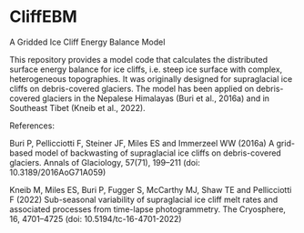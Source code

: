 # CliffEBM
A Gridded Ice Cliff Energy Balance Model

This repository provides a model code that calculates the distributed surface energy balance for ice cliffs, i.e. steep ice surface with complex, heterogeneous topographies. It was originally designed for supraglacial ice cliffs on debris-covered glaciers.
The model has been applied on debris-covered glaciers in the Nepalese Himalayas (Buri et al., 2016a) and in Southeast Tibet (Kneib et al., 2022).


References:

Buri P, Pellicciotti F, Steiner JF, Miles ES and Immerzeel WW (2016a) A grid-based model of backwasting of supraglacial ice cliffs on debris-covered glaciers. Annals of Glaciology, 57(71), 199–211 (doi: 10.3189/2016AoG71A059)

Kneib M, Miles ES, Buri P, Fugger S, McCarthy MJ, Shaw TE and Pellicciotti F (2022) Sub-seasonal variability of supraglacial ice cliff melt rates and associated processes from time-lapse photogrammetry. The Cryosphere, 16, 4701–4725 (doi: 10.5194/tc-16-4701-2022)
